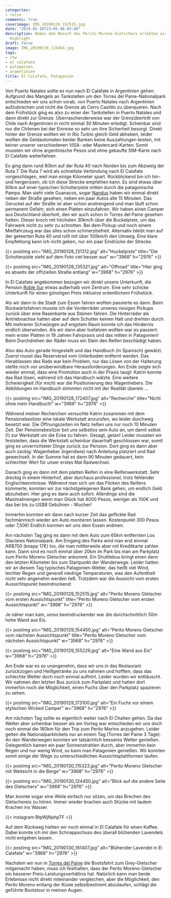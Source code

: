 ```yaml
---
categories:
- reise
comments: true
coverimage: IMG_20190129_152515.jpg
date: "2019-02-10T23:05:46-03:00"
description: Neben dem Besuch des Perito Moreno-Gletschers erlebten wir noch ein weiteres
  Highlight
draft: false
image: IMG_20190130_115403.jpg
tags:
- rtw
- el calafate
- patagonien
- argentinien
title: El Calafate, Patagonien
---
```


Von Puerto Natales sollte es nun nach El Calafate in Argentinien gehen. Aufgrund des Mangels an Tankstellen um den Torres del Paine-Nationalpark entschieden wir uns schon vorab, von Puerto Natales nach Argentinien aufzubrechen und nicht die Grenze ab Cerro Castillo zu überqueren. Nach dem Frühstück ging es also zu einer der Tankstellen in Puerto Natales und dann direkt zur Grenze. Überraschenderweise war der Grenzübertritt von Chile nach Argentinien in nicht einmal 30 Minuten erledigt. Scheinbar sind nur die Chilenen bei der Einreise so sehr um ihre Sicherheit besorgt. Direkt hinter der Grenze wollten wir in _Río Turbio_ gleich Geld abheben, leider wollten die Geldautomaten beider Banken keine Auszahlungen leisten, mit keiner unserer verschiedenen VISA- oder Mastercard-Karten. Somit mussten wir ohne argentinische Pesos und ohne gekaufte SIM-Karte nach El Calafate weiterfahren.

Es ging dann rund 80km auf der Ruta 40 nach Norden bis zum Abzweig der Ruta 7. Die Ruta 7 wird als schnellste Verbindung nach El Calafate vorgeschlagen, weil man einige Kilometer spart. Rückblickend bin ich hin- und hergerissen, ob ich diese Strecke empfehlen kann. Es sind etwas über 60km auf einer typischen Schotterpiste mitten durch die patagonische Pampa. Man sieht viele Guanacos, sogar [Nandus](https://de.wikipedia.org/wiki/Nandu) haben wir einmal direkt neben der Straße gesehen, neben ein paar Autos alle 15 Minuten. Das Geruckel auf der Straße ist aber schon anstrengend und man läuft schon permanent Gefahr, sich einen Platten einzufahren. Wir haben einen Camper aus Deutschland überholt, den wir auch schon in Torres del Paine gesehen hatten. Dieser kroch mit höchsten 30km/h über die Buckelpiste, um das Fahrwerk nicht zu sehr zu schrotten. Bei dem Pickup und noch einem Mietfahrzeug war das alles schon schmerzbefreit. Alternativ bleibt man auf der geteerten Ruta 40 und rollt mit über 100km/h den Umweg. Eine klare Empfehlung kann ich nicht geben, nur ein paar Eindrücke der Strecke.

{{< postimg src="IMG_20190128_131312.jpg" alt="Huckelpiste" title="Die Schotterpiste sieht auf dem Foto viel besser aus" w="3968" h="2976" >}}

{{< postimg src="IMG_20190128_135321.jpg" alt="Offroad" title="Hier ging es abseits der offiziellen Straße entlang" w="3968" h="2976" >}}

In El Calafate angekommen bezogen wir direkt unsere Unterkunft, die Pension [Roble Sur](https://goo.gl/maps/G47n4nJLGuS2) etwas außerhalb vom Zentrum. Eine sehr schicke Unterkunft für einen günstigen Preis inklusive ordentlichem Frühstück.

Als wir dann in die Stadt zum Essen fahren wollten passierte es dann. Beim Rückwärtsfahren musste ich die Vorderräder unseres riesigen Pickups zurück über eine Rasenkante aus Steinen fahren. Die Hinterräder als Antriebsachse hatten aber auf dem Schotter keinen Halt und drehten durch. Mit mehreren Schwüngen auf engstem Raum konnte ich das Hindernis endlich überwinden. Als wir dann aber losfahren wollten war es passiert: mein erster Platten in 19 Jahren Fahrpraxis und das mitten in Patagonien! Beim Durchdrehen der Räder muss ein Stein den Reifen beschädigt haben. 

Also das Auto gerade hingestellt und das Handbuch (in Spanisch) gewälzt. Zuerst musst das Reserverad vom Unterboden entfernt werden. Das Herablassen des Rads war kein Problem, nur das Lösen von der Halterung stellte mich vor unüberwindbare Herausforderungen. Am Ende zeigte sich wieder einmal, dass eine Promotion auch in der Praxis taugt: Katrin konnte das Rad lösen, während ich das Handbuch wälzte. Eine weitere Schwierigkeit (für mich) war die Positionierung des Wagenhebers. Die Abbildungen im Handbuch stimmten nicht mit der Realität überein ...

{{< postimg src="IMG_20190128_172407.jpg" alt="Recherche" title="Nicht ohne mein Handbuch!" w="3968" h="2976" >}}

Während meiner Recherchen versuchte Katrin zusammen mit dem Pensionsbesitzer eine lokale Werkstatt anzurufen, wo leider durchweg besetzt war. Die Öffnungszeiten im Netz ließen uns nur noch 10 Minuten Zeit. Der Pensionsbesitzer bot uns selbstlos sein Auto an, um damit selbst (!) zur Werkstatt um die Ecke zu fahren. Gesagt, getan! Leider mussten wir feststellen, dass die Werkstatt scheinbar dauerhaft geschlossen war, somit ging es unverrichteter Dinge zurück zur Pension. Dort ging es dann aber auch zackig: Wagenheber (irgendwie) nach Anleitung platziert und Rad gewechselt. In der Summe hat es dann 90 Minuten gedauert, kein schlechter Wert für unser erstes Mal Radwechsel.

Danach ging es dann mit dem platten Reifen in eine Reifenwerkstatt. Sehr dreckig in einem Hinterhof, aber durchaus professionel, trotz fehlender Englischkenntnisse. Während man sich um das Flicken des Reifens kümmerte, konnten wir zur nächstgelegenen Bank gehen, um endlich Geld abzuheben. Hier ging es dann auch sofort. Allerdings sind die Maximalmengen wenn man Glück hat 4000 Pesos, weniger als 100€ und das bei bis zu US$8 Gebühren - Wucher!

Immerhin konnten wir dann nach kurzer Zeit das geflickte Rad fachmännisch wieder am Auto montieren lassen. Kostenpunkt 300 Pesos oder 7,50€! Endlich konnten wir uns dem Essen widmen.

Am nächsten Tag ging es dann mit dem Auto zum 60km entfernten Los Glaciares Nationalpark. Am Eingang des Parks wird man erst einmal AR$700 (knapp 17€) los, die man mittlerweile aber mit Kreditkarte zahlen kann. Dann sind es noch einmal über 20km im Park bis man am Parkplatz zum Perito Moreno Gletscher ankommt. Ein Shuttlebus bringt einen dann den letzten Kilometer bis zum Startpunkt der Wanderwege. Leider hatten wir an diesem Tag typisches Patagonien-Wetter, das heißt viel Wind, leichter Regen und generell niedrige Temperaturen, was den Aufenthalt nicht sehr angenehm werden ließ. Trotzdem war die Aussicht vom ersten Aussichtspunkt beeindruckend:

{{< postimg src="IMG_20190129_152515.jpg" alt="Perito Moreno Gletscher vom ersten Aussichtspunkt" title="Perito Moreno Gletscher vom ersten Aussichtspunkt" w="3968" h="2976" >}}

Je näher man kam, umso beeindruckender war die durchschnittlich 50m hohe Wand aus Eis.

{{< postimg src="IMG_20190129_154450.jpg" alt="Perito Moreno Gletscher vom nächsten Aussichtspunkt" title="Perito Moreno Gletscher vom nächsten Aussichtspunkt" w="3968" h="2976" >}}

{{< postimg src="IMG_20190129_155229.jpg" alt="Eine Wand aus Eis" w="3968" h="2976" >}}

Am Ende war es so unangenehm, dass wir uns in das Restaurant zurückzogen und Heißgetränke zu uns nahmen und hofften, dass das schlechte Wetter doch noch einmal aufhört. Leider wurden wir enttäuscht. Wir nahmen den letzten Bus zurück zum Parkplatz und hatten dort immerhin noch die Möglichkeit, einen Fuchs über den Parkplatz spazieren zu sehen.

{{< postimg src="IMG_20190129_173100.jpg" alt="Ein Fuchs vor einem stylischen Wicked Camper" w="3968" h="2976" >}}

Am nächsten Tag sollte es eigentlich weiter nach El Chalten gehen. Da das Wetter aber scheinbar besser als am Vortag war entschieden wir uns doch noch einmal die 160km für den Trip zum Perito Morino anzugehen. Leider gelten die Nationalparktickets nur an einem Tag (Torres del Paine 3 Tage). An den Wanderwegen konnten wir tatsächlich besseres Wetter genießen. Gelegentlich kamen ein paar Sonnenstrahlen durch, aber immerhin kein Regen und nur wenig Wind, so kann man Patagonien genießen. Wir konnten somit einige der Wege zu unterschiedlichen Aussichtsplattformen laufen.

{{< postimg src="IMG_20190130_115323.jpg" alt="Perito Moreno Gletscher mit Weitsicht in die Berge" w="3968" h="2976" >}}

{{< postimg src="IMG_20190130_124450.jpg" alt="Blick auf die andere Seite des Gletschers" w="3968" h="2976" >}}

Man konnte sogar eine Weile einfach nur sitzen, um das Brechen des Gletschereis zu hören. Immer wieder brachen auch Stücke mit lautem Krachen ins Wasser.

{{< instagram BtpWjNphpTF >}}

Auf dem Rückweg hielten wir noch einmal in El Calafate für einen Kaffee. Dabei konnte ich mir den Schnappschuss des überall blühenden Lavendels nicht entgehen lassen.

{{< postimg src="IMG_20190130_161407.jpg" alt="Blühender Lavendel in El Calafate" w="3968" h="2976" >}}

Nachdem wir nun in [Torres del Paine](/post/rtw-torres-del-paine/) die Bootsfahrt zum Grey-Gletscher mitgemacht haben, muss ich festhalten, dass der Perito Moreno-Gletscher ein besserer Preis-Leistungsverhältnis hat. Natürlich kann man beide Erlebnisse nicht direkt miteinander vergleichen, aber die Möglichkeit, den Perito Moreno entlang der Küste selbstbestimmt abzulaufen, schlägt die geführte Bootstour in meinen Augen.